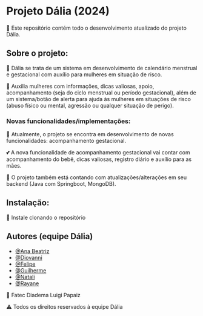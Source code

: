 # Projeto Dália (2024)

🔎 Este repositório contém todo o desenvolvimento atualizado do projeto Dália.

## Sobre o projeto:

🌺 Dália se trata de um sistema em desenvolvimento de calendário menstrual e gestacional com
auxílio para mulheres em situação de risco.

📰 Auxilia mulheres com informações, dicas valiosas, apoio, acompanhamento (seja do ciclo menstrual ou
período gestacional), além de um sistema/botão de alerta para ajuda às mulheres em situações de risco
(abuso físico ou mental, agressão ou qualquer situação de perigo).

### Novas funcionalidades/implementações:

🌱 Atualmente, o projeto se encontra em desenvolvimento de novas funcionalidades: acompanhamento
gestacional.

💕 A nova funcionalidade de acompanhamento gestacional vai contar com acompanhamento do bebê, dicas valiosas, 
registro diário e auxílio para as mães.

🎌 O projeto também está contando com atualizações/alterações em seu backend (Java com Springboot, MongoDB).

## Instalação:

📌 Instale clonando o repositório
    
## Autores (equipe Dália)

- [@Ana Beatriz](https://github.com/ana-bia07)
- [@Diovanni](https://github.com/Diovanni-ls)
- [@Felipe](https://github.com/Felipelan)
- [@Guilherme](https://github.com/GuilhermeSouza198)
- [@Natali](https://github.com/nouveauromance)
- [@Rayane](https://github.com/RayaneBarrosM)

📍 Fatec Diadema Luigi Papaiz 

⚠️ Todos os direitos reservados à equipe Dália
